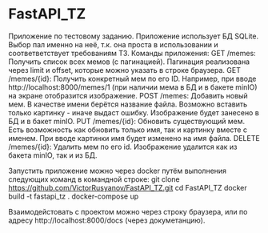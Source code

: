 # FastAPI_TZ
Приложение по тестовому заданию.
Приложение использует БД SQLite. Выбор пал именно на неё, т.к. она проста в использовании и соответветствует требованиям ТЗ.
Команды приложения:
GET /memes: Получить список всех мемов (с пагинацией). Пагинация реализована через limit и offset, которые можно указать в строке браузера.
GET /memes/{id}: Получить конкретный мем по его ID. Например, при вводе http://localhost:8000/memes/1 (при наличии мема в БД и в бакете minIO) на экране отобразится изображение.
POST /memes: Добавить новый мем. В качестве имени берётся название файла. Возможно вставить только картинку - иначе выдаст ошибку. Изображение будет занесено в БД и в бакет minIO.
PUT /memes/{id}: Обновить существующий мем. Есть возможность как обновить только имя, так и картинку вместе с именем. При вводе картинки имя будет изменено на имя файла.
DELETE /memes/{id}: Удалить мем по его id. Изображение удалится как из бакета minIO, так и из БД.

Запустить приложение можно через docker путём выполнения следующих команд в командной строке:
git clone https://github.com/VictorRusyanov/FastAPI_TZ.git
cd FastAPI_TZ
docker build -t fastapi_tz .
docker-compose up

Взаимодейстовать с проектом можно через строку браузера, или по адресу http://localhost:8000/docs (через докуметанцию).
